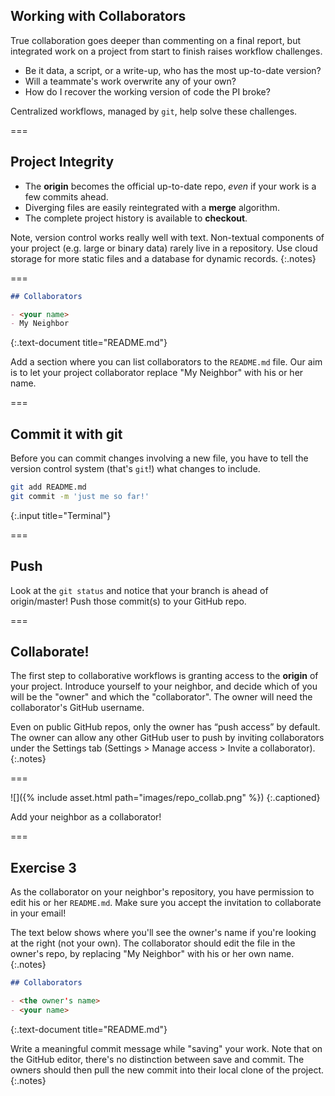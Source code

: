 ---
---

## Working with Collaborators

True collaboration goes deeper than commenting on a final report, but integrated work on a project from start to finish raises workflow challenges.

- Be it data, a script, or a write-up, who has the most up-to-date version?
- Will a teammate's work overwrite any of your own?
- How do I recover the working version of code the PI broke?

Centralized workflows, managed by `git`, help solve these challenges.

===

## Project Integrity

- The **origin** becomes the official up-to-date repo, *even* if your work is a few commits ahead.
- Diverging files are easily reintegrated with a **merge** algorithm.
- The complete project history is available to **checkout**.

Note, version control works really well with text. Non-textual components of your project (e.g. large or binary data) rarely live in a repository. Use cloud storage for more static files and a database for dynamic records.
{:.notes}

===

~~~markdown
## Collaborators

- <your name>
- My Neighbor
~~~
{:.text-document title="README.md"}

Add a section where you can list collaborators to the `README.md` file.
Our aim is to let your project collaborator replace "My Neighbor" with his or
her name.

===

## Commit it with git

Before you can commit changes involving a new file, you have to tell the version control system (that's `git`!) what changes to include.

~~~bash
git add README.md
git commit -m 'just me so far!'
~~~
{:.input title="Terminal"}

===

## Push

Look at the `git status` and notice that your branch is ahead of origin/master! Push those commit(s) to your GitHub repo.

===

## Collaborate!

The first step to collaborative workflows is granting access to the **origin** of your project. Introduce yourself to your neighbor, and decide which of you will be the "owner" and which the "collaborator". The owner will need the collaborator's GitHub username.

Even on public GitHub repos, only the owner has “push access” by default. The owner can allow any other GitHub user to push by inviting collaborators under the Settings tab (Settings > Manage access > Invite a collaborator).
{:.notes}

===

![]({% include asset.html path="images/repo_collab.png" %})
{:.captioned}

Add your neighbor as a collaborator!

===

## Exercise 3

As the collaborator on your neighbor's repository, you have permission to edit his or her `README.md`. Make sure you accept the invitation to collaborate in your email!

The text below shows where you'll see the owner's name if you're looking at the right (not your own). The collaborator should edit the file in the owner's repo, by replacing "My Neighbor" with his or her own name.
{:.notes}

~~~markdown
## Collaborators

- <the owner's name>
- <your name>
~~~
{:.text-document title="README.md"}

Write a meaningful commit message while "saving" your work. Note that on the GitHub editor, there's no distinction between save and commit. The owners should then pull the new commit into their local clone of the project.
{:.notes}
